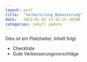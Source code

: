 ```yaml
---
layout: post
title:  "Vorbereitung Bemusterung"
date:   2023-01-03 13:43:15 +0100
categories: jekyll update
---
```


Dies ist ein Platzhalter, Inhalt folgt
- Checkliste 
- Gute Verbesserungsvorschläge